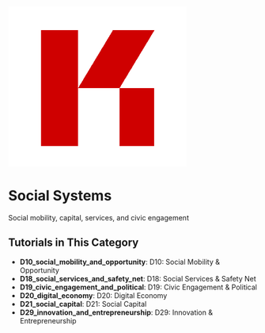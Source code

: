 ![KR-Labs](../../assets/images/KRLabs_WebLogo.png)

# Social Systems

Social mobility, capital, services, and civic engagement

## Tutorials in This Category

- **D10_social_mobility_and_opportunity**: D10: Social Mobility & Opportunity
- **D18_social_services_and_safety_net**: D18: Social Services & Safety Net
- **D19_civic_engagement_and_political**: D19: Civic Engagement & Political
- **D20_digital_economy**: D20: Digital Economy
- **D21_social_capital**: D21: Social Capital
- **D29_innovation_and_entrepreneurship**: D29: Innovation & Entrepreneurship
